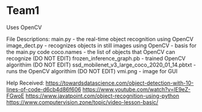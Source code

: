 # Team1

Uses OpenCV

File Descriptions:
main.py -  the real-time object recognition using OpenCV 
image_dect.py - recognizes objects in still images using OpenCV - basis for the main.py code
coco.names - the list of objects that OpenCV can recognize (DO NOT EDIT) 
frozen_inference_graph.pb - trained OpenCV algorithim (DO NOT EDIT) 
ssd_mobilenet_v3_large_coco_2020_01_14.pbtxt - runs the OpenCV algorithim (DO NOT EDIT)
vmi.png - image for GUI

Help Received:
https://towardsdatascience.com/object-detection-with-10-lines-of-code-d6cb4d86f606
https://www.youtube.com/watch?v=lE9eZ-FGwoE
https://www.javatpoint.com/object-recognition-using-python
https://www.computervision.zone/topic/video-lesson-basic/
